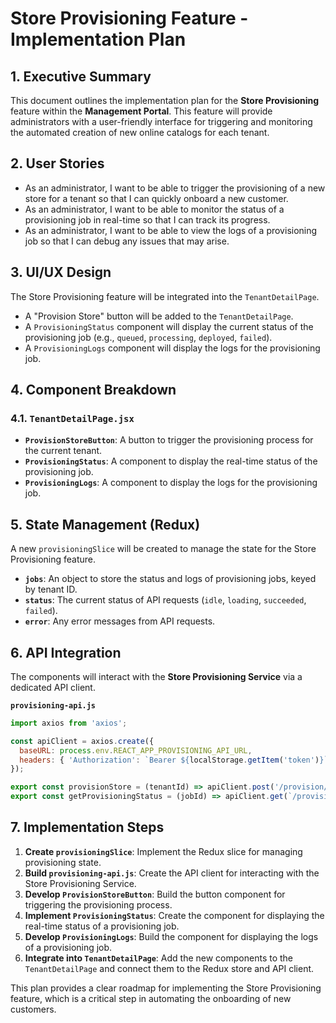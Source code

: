 # Store Provisioning Feature - Implementation Plan

## 1. Executive Summary

This document outlines the implementation plan for the **Store Provisioning** feature within the **Management Portal**. This feature will provide administrators with a user-friendly interface for triggering and monitoring the automated creation of new online catalogs for each tenant.

## 2. User Stories

-   As an administrator, I want to be able to trigger the provisioning of a new store for a tenant so that I can quickly onboard a new customer.
-   As an administrator, I want to be able to monitor the status of a provisioning job in real-time so that I can track its progress.
-   As an administrator, I want to be able to view the logs of a provisioning job so that I can debug any issues that may arise.

## 3. UI/UX Design

The Store Provisioning feature will be integrated into the `TenantDetailPage`.

-   A "Provision Store" button will be added to the `TenantDetailPage`.
-   A `ProvisioningStatus` component will display the current status of the provisioning job (e.g., `queued`, `processing`, `deployed`, `failed`).
-   A `ProvisioningLogs` component will display the logs for the provisioning job.

## 4. Component Breakdown

### 4.1. `TenantDetailPage.jsx`

-   **`ProvisionStoreButton`**: A button to trigger the provisioning process for the current tenant.
-   **`ProvisioningStatus`**: A component to display the real-time status of the provisioning job.
-   **`ProvisioningLogs`**: A component to display the logs for the provisioning job.

## 5. State Management (Redux)

A new `provisioningSlice` will be created to manage the state for the Store Provisioning feature.

-   **`jobs`**: An object to store the status and logs of provisioning jobs, keyed by tenant ID.
-   **`status`**: The current status of API requests (`idle`, `loading`, `succeeded`, `failed`).
-   **`error`**: Any error messages from API requests.

## 6. API Integration

The components will interact with the **Store Provisioning Service** via a dedicated API client.

**`provisioning-api.js`**
```javascript
import axios from 'axios';

const apiClient = axios.create({
  baseURL: process.env.REACT_APP_PROVISIONING_API_URL,
  headers: { 'Authorization': `Bearer ${localStorage.getItem('token')}` }
});

export const provisionStore = (tenantId) => apiClient.post('/provision/store', { tenantId });
export const getProvisioningStatus = (jobId) => apiClient.get(`/provision/status/${jobId}`);
```

## 7. Implementation Steps

1.  **Create `provisioningSlice`**: Implement the Redux slice for managing provisioning state.
2.  **Build `provisioning-api.js`**: Create the API client for interacting with the Store Provisioning Service.
3.  **Develop `ProvisionStoreButton`**: Build the button component for triggering the provisioning process.
4.  **Implement `ProvisioningStatus`**: Create the component for displaying the real-time status of a provisioning job.
5.  **Develop `ProvisioningLogs`**: Build the component for displaying the logs of a provisioning job.
6.  **Integrate into `TenantDetailPage`**: Add the new components to the `TenantDetailPage` and connect them to the Redux store and API client.

This plan provides a clear roadmap for implementing the Store Provisioning feature, which is a critical step in automating the onboarding of new customers.